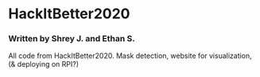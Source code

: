 # HackItBetter2020
### Written by Shrey J. and Ethan S.
All code from HackItBetter2020. Mask detection, website for visualization, (&amp; deploying on RPI?)
